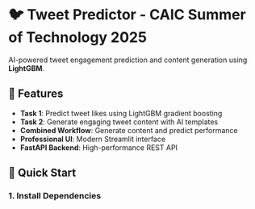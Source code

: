# 🐦 Tweet Predictor - CAIC Summer of Technology 2025

AI-powered tweet engagement prediction and content generation using **LightGBM**.

## 🎯 Features

- **Task 1**: Predict tweet likes using LightGBM gradient boosting
- **Task 2**: Generate engaging tweet content with AI templates
- **Combined Workflow**: Generate content and predict performance
- **Professional UI**: Modern Streamlit interface
- **FastAPI Backend**: High-performance REST API

## 🚀 Quick Start

### 1. Install Dependencies
